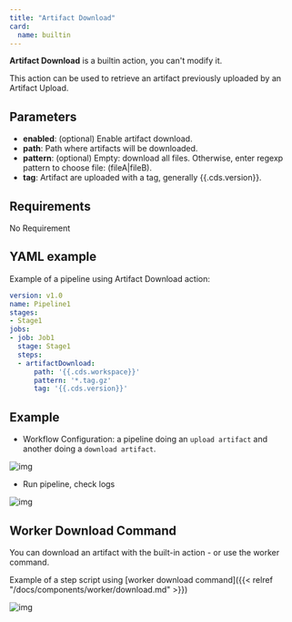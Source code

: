 ```yaml
---
title: "Artifact Download"
card:
  name: builtin
---
```


**Artifact Download** is a builtin action, you can't modify it.

This action can be used to retrieve an artifact previously uploaded by an Artifact Upload.

## Parameters

* **enabled**: (optional) Enable artifact download.
* **path**: Path where artifacts will be downloaded.
* **pattern**: (optional) Empty: download all files. Otherwise, enter regexp pattern to choose file: (fileA|fileB).
* **tag**: Artifact are uploaded with a tag, generally {{.cds.version}}.


## Requirements

No Requirement

## YAML example

Example of a pipeline using Artifact Download action:
```yml
version: v1.0
name: Pipeline1
stages:
- Stage1
jobs:
- job: Job1
  stage: Stage1
  steps:
  - artifactDownload:
      path: '{{.cds.workspace}}'
      pattern: '*.tag.gz'
      tag: '{{.cds.version}}'

```

## Example

* Workflow Configuration: a pipeline doing an `upload artifact` and another doing a `download artifact`.

![img](../images/artifact-download-workflow.png)

* Run pipeline, check logs

![img](../images/artifact-download-logs.png)

## Worker Download Command

You can download an artifact with the built-in action - or use the worker command.

Example of a step script using [worker download command]({{< relref "/docs/components/worker/download.md" >}})

![img](../images/artifact-worker-download.png)
